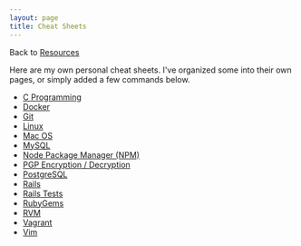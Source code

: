 ```yaml
---
layout: page
title: Cheat Sheets
---
```


Back to [Resources](/resources/)

Here are my own personal cheat sheets. I've organized some into their own pages, or simply added a few commands below.

* [C Programming](/resources/cheat-sheets/c/)
* [Docker](/resources/cheat-sheets/docker/)
* [Git](/resources/cheat-sheets/git/)
* [Linux](/resources/cheat-sheets/linux/)
* [Mac OS](/resources/cheat-sheets/mac-os/)
* [MySQL](/resources/cheat-sheets/mysql/)
* [Node Package Manager (NPM)](/resources/cheat-sheets/npm/)
* [PGP Encryption / Decryption](/resources/cheat-sheets/pgp/)
* [PostgreSQL](/resources/cheat-sheets/postgresql/)
* [Rails](/resources/cheat-sheets/rails/)
* [Rails Tests](/resources/cheat-sheets/rails-tests/)
* [RubyGems](/resources/cheat-sheets/rubygems/)
* [RVM](/resources/cheat-sheets/rvm/)
* [Vagrant](/resources/cheat-sheets/vagrant/)
* [Vim](/resources/cheat-sheets/vim/)
